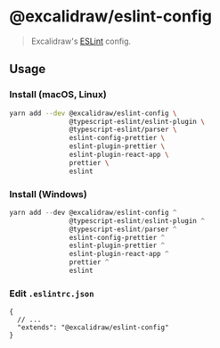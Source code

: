 # @excalidraw/eslint-config

> Excalidraw's [ESLint](https://eslint.org/docs/developer-guide/shareable-configs) config.

## Usage

### Install (macOS, Linux)

```bash
yarn add --dev @excalidraw/eslint-config \
               @typescript-eslint/eslint-plugin \
               @typescript-eslint/parser \
               eslint-config-prettier \
               eslint-plugin-prettier \
               eslint-plugin-react-app \
               prettier \
               eslint
```

### Install (Windows)

```powershell
yarn add --dev @excalidraw/eslint-config ^
               @typescript-eslint/eslint-plugin ^
               @typescript-eslint/parser ^
               eslint-config-prettier ^
               eslint-plugin-prettier ^
               eslint-plugin-react-app ^
               prettier ^
               eslint
```

### Edit `.eslintrc.json`

```jsonc
{
  // ...
  "extends": "@excalidraw/eslint-config"
}
```
